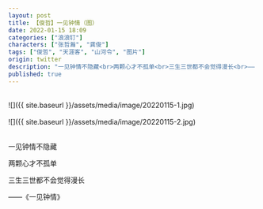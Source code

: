 ```yaml
---
layout: post
title: 【俊哲】一见钟情（图）
date: 2022-01-15 18:09
categories: ["浪浪钉"]
characters: ["张哲瀚", "龚俊"]
tags: ["俊哲", "天涯客", "山河令", "图片"]
origin: twitter
description: "一见钟情不隐藏<br>两颗心才不孤单<br>三生三世都不会觉得漫长<br>——《一见钟情》"
published: true
---
```


<br>
![]({{ site.baseurl }}/assets/media/image/20220115-1.jpg)
<br><br>
![]({{ site.baseurl }}/assets/media/image/20220115-2.jpg)
<br><br>

一见钟情不隐藏

两颗心才不孤单

三生三世都不会觉得漫长

——《一见钟情》
